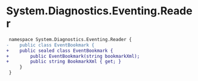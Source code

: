 # System.Diagnostics.Eventing.Reader

``` diff
 namespace System.Diagnostics.Eventing.Reader {
-    public class EventBookmark {
+    public sealed class EventBookmark {
+        public EventBookmark(string bookmarkXml);
+        public string BookmarkXml { get; }
     }
 }
```

